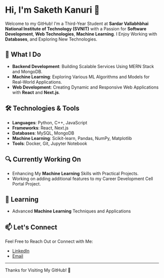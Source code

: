# Hi, I'm Saketh Kanuri 👋

Welcome to my GitHub! I'm a Third-Year Student at **Sardar Vallabhbhai National Institute of Technology (SVNIT)** with a Passion for **Software Development**, **Web Technologies**, **Machine Learning**. I Enjoy Working with **Databases**, and Exploring New Technologies.

## 🚀 What I Do
- **Backend Development**: Building Scalable Services Using MERN Stack and MongoDB.
- **Machine Learning**: Exploring Various ML Algorithms and Models for Real-World Applications.
- **Web Development**: Creating Dynamic and Responsive Web Applications with **React** and **Next.js**.

## 🛠 Technologies & Tools

- **Languages**: Python, C++, JavaScript
- **Frameworks**: React, Next.js
- **Databases**: MySQL, MongoDB
- **Machine Learning**: Scikit-learn, Pandas, NumPy, Matplotlib
- **Tools**: Docker, Git, Jupyter Notebook

## 🔍 Currently Working On

- Enhancing My **Machine Learning** Skills with Practical Projects.
- Working on adding additional features to my Career Development Cell Portal Project.

## 🌱 Learning
- Advanced **Machine Learning** Techniques and Applications

## 📫 Let's Connect
Feel Free to Reach Out or Connect with Me:
- [LinkedIn](https://www.linkedin.com/in/saketh-kanuri)
- [Email](mailto:sakethkanuri10@gmail.com)

---

Thanks for Visiting My GitHub! 🚀
